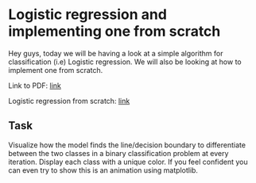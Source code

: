 # Logistic regression and implementing one from scratch

Hey guys, today we will be having a look at a simple algorithm for classification (i.e) Logistic regression. We will also be looking at how to implement one from scratch. 


Link to PDF: [link](logistic_regression_repo_content.pdf)

Logistic regression from scratch: [link](Logistic_Regression_From_Scratch.ipynb)


## Task 

Visualize how the model finds the line/decision boundary to differentiate between the two classes in a binary classification problem at every iteration. Display each class with a unique color. If you feel confident you can even try to show this is an animation using matplotlib.